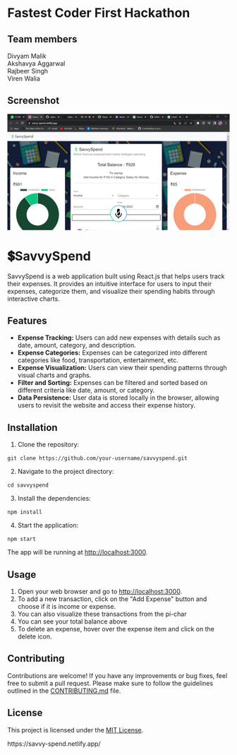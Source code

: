 # Fastest Coder First Hackathon

## Team members
Divyam Malik
<br>
Akshavya Aggarwal
<br>
Rajbeer Singh
<br>
Viren Walia
<br>

<h2>Screenshot</h2>
<img src="money.png">
<h1>💲SavvySpend</h1>
 <p> SavvySpend is a web application built using React.js that helps users track their expenses. It provides an intuitive interface for users to input their expenses, categorize them, and visualize their spending habits through interactive charts. </p>



<h2>Features</h2>
<ul>
        <li><strong>Expense Tracking:</strong> Users can add new expenses with details such as date, amount, category, and description.</li>
        <li><strong>Expense Categories:</strong> Expenses can be categorized into different categories like food, transportation, entertainment, etc.</li>
        <li><strong>Expense Visualization:</strong> Users can view their spending patterns through visual charts and graphs.</li>
        <li><strong>Filter and Sorting:</strong> Expenses can be filtered and sorted based on different criteria like date, amount, or category.</li>
        <li><strong>Data Persistence:</strong> User data is stored locally in the browser, allowing users to revisit the website and access their expense history.</li>
</ul>

<h2>Installation</h2>

<ol>
    <li>Clone the repository:</li>
</ol>

<pre><code>git clone https://github.com/your-username/savvyspend.git</code></pre>
<ol start="2">
    <li>Navigate to the project directory:</li>
</ol>
<pre><code>cd savvyspend</code></pre>
<ol start="3">
    <li>Install the dependencies:</li>
</ol>
<pre><code>npm install</code></pre>
<ol start="4">
    <li>Start the application:</li>
</ol>
<pre><code>npm start</code></pre>
<p>
    The app will be running at <a href="http://localhost:3000">http://localhost:3000</a>.
</p>
<h2>Usage</h2>
<ol>
    <li>Open your web browser and go to <a href="http://localhost:3000">http://localhost:3000</a>.</li>
    <li>To add a new transaction, click on the "Add Expense" button and choose if it is income or expense.</li>
    <li>You can also visualize these transactions from the pi-char</li>
    <li>You can see your total balance above</li>
    <li>To delete an expense, hover over the expense item and click on the delete icon.</li>
</ol>
<h2>Contributing</h2>
<p>
    Contributions are welcome! If you have any improvements or bug fixes, feel free to submit a pull request. Please make sure to follow the guidelines outlined in the <a href="CONTRIBUTING.md">CONTRIBUTING.md</a> file.
</p>
<h2>License</h2>
<p>
    This project is licensed under the <a href="LICENSE">MIT License</a>.
</p>
<P>https://savvy-spend.netlify.app/</P>
